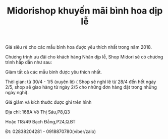 ﻿---
id: 1
title: Midorishop khuyến mãi bình hoa dịp lễ
layout: ReleasePage
category: releases
path: '/releases/binh-hoa-midorishop/'
key: binh-hoa-midorishop

meta: Midorishop khuyến mãi bình hoa dịp lễ
keywords: Midorishop khuyến mãi bình hoa dịp lễ, binh hoa trang tri, chan nen trang tri

location: 
prices: Call
orders: tel:+84918870780
messages: http://m.me/dotrangtricuoi
website: 
YoutubeID: 
bandcamp: 
bandcampLabelTrack: 
facebook: 
mixcloud: 
soundcloud: 
youtube: 
discogs: 
---

Giá siêu rẻ cho các mẫu bình hoa được yêu thích nhất trong năm 2018.


Chương trình ưu đãi cho khách hàng Nhân dịp lễ, Shop Midori sẽ có chương trình hấp dẫn như sau:


Giảm tất cả các mẫu bình được yêu thích nhất.

Thời gian: từ 30/4 - 1/5 (xuyên lẽ) 
( Shop sẽ nghỉ lẽ từ 28/4 đến hết ngày 2/5, shop sẽ giao hàng từ ngày 2/5 cho những đơn hàng đặt trong những ngày nghỉ).


Giá giảm và kích thước được ghi trên hình

Địa chỉ: 168A Võ Thị Sáu,P8,Q3

Hoặc 118/49 Bạch Đằng,P24,Q.BT

Đt: 02838204281 - 0918870780(viber/zalo)
